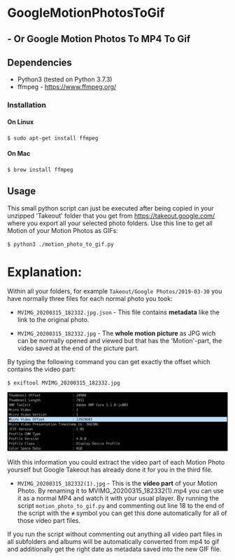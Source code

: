 # GoogleMotionPhotosToGif
## - Or Google Motion Photos To MP4 To Gif

## Dependencies 
* Python3 (tested on Python 3.7.3)
* ffmpeg - https://www.ffmpeg.org/ 

### Installation
#### On Linux
`$ sudo apt-get install ffmpeg`</br>

#### On Mac
`$ brew install ffmpeg`</br>

## Usage

This small python script can just be executed after being copied in your unzipped 'Takeout' folder that you get from https://takeout.google.com/ where you export all your selected photo folders. Use this line to get all Motion of your Motion Photos as GIFs:

```
$ python3 ./motion_photo_to_gif.py
```

# Explanation:

Within all your folders, for example `Takeout/Google Photos/2019-03-30` you have normally three files for each normal photo you took:

* `MVIMG_20200315_182332.jpg.json` - This file contains **metadata** like the link to the original photo.

* `MVIMG_20200315_182332.jpg` - The **whole motion picture** as JPG wich can be normally opened and viewed but that has the 'Motion'-part, the video saved at the end of the picture part.

By typing the following command you can get exactly the offset which contains the video part:
```
$ exiftool MVIMG_20200315_182332.jpg
```
![Console Output](console_output.png)

With this information you could extract the video part of each Motion Photo yourself but Google Takeout has already done it for you in the third file.

* `MVIMG_20200315_182332(1).jpg` - This is the **video part** of your Motion Photo. By renaming it to MVIMG_20200315_182332(1).mp4 you can use it as a normal MP4 and watch it with your usual player. By running the script `motion_photo_to_gif.py` and commenting out line 18 to the end of the script with the `#` symbol you can get this done automatically for all of those video part files.

If you run the script without commenting out anything all video part files in all subfolders and albums will be automatically converted from mp4 to gif and additionally get the right date as metadata saved into the new GIF file.

